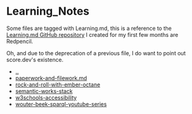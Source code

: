 # Learning_Notes

Some files are tagged with Learning.md, this is a reference to the [Learning.md GitHub repository](https://github.com/Denperidge-Redpencil/Learning.md) I created for my first few months are Redpencil.

Oh, and due to the deprecation of a previous file, I do want to point out score.dev's existence.

- [..](../)
- [paperwork-and-filework.md](paperwork-and-filework.md)
- [rock-and-roll-with-ember-octane](rock-and-roll-with-ember-octane.md)
- [semantic-works-stack](semantic-works-stack.md)
- [w3schools-accessibility](w3schools-accessibility.md)
- [wouter-beek-sparql-youtube-series](wouter-beek-sparql-youtube-series.md)
